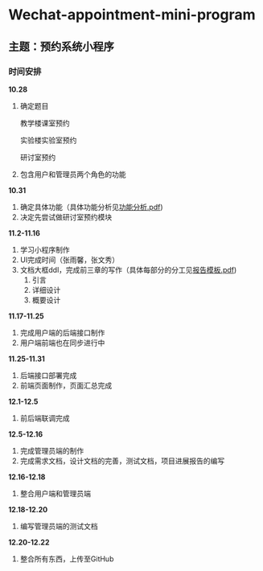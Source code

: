 # Wechat-appointment-mini-program

## 主题：预约系统小程序

### 时间安排

**10.28**

1. 确定题目

   教学楼课室预约

   实验楼实验室预约

   研讨室预约

2. 包含用户和管理员两个角色的功能



**10.31**

1. 确定具体功能（具体功能分析见[功能分析.pdf](D:\Wechat-appointment-mini-program))
2. 决定先尝试做研讨室预约模块



**11.2-11.16**

1. 学习小程序制作
2. UI完成时间（张雨馨，张文秀）
3. 文档大框ddl，完成前三章的写作（具体每部分的分工见[报告模板.pdf](D:\Wechat-appointment-mini-program))
   1. 引言
   2. 详细设计
   3. 概要设计



**11.17-11.25**

1. 完成用户端的后端接口制作
2. 用户端前端也在同步进行中



**11.25-11.31**

1. 后端接口部署完成
2. 前端页面制作，页面汇总完成



**12.1-12.5**

1. 前后端联调完成



**12.5-12.16**

1. 完成管理员端的制作
2. 完成需求文档，设计文档的完善，测试文档，项目进展报告的编写



**12.16-12.18**

1. 整合用户端和管理员端



**12.18-12.20**

1. 编写管理员端的测试文档



**12.20-12.22**

1. 整合所有东西，上传至GitHub
